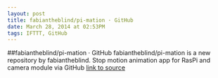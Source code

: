```yaml
---
layout: post
title: fabiantheblind/pi-mation · GitHub
date: March 28, 2014 at 02:53PM
tags: IFTTT, GitHub
---
```

##fabiantheblind/pi-mation · GitHub
fabiantheblind/pi-mation is a new repository by fabiantheblind. Stop motion animation app for RasPi and camera module via GitHub
[link to source](http://ift.tt/1hDhAQ0) 
